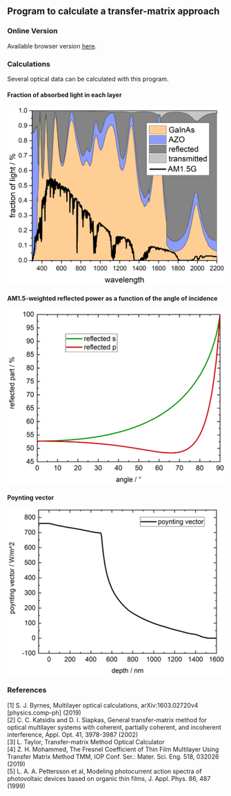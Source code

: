 ## Program to calculate a transfer-matrix approach

### Online Version
Available browser version <a href="http://pixel-95.weebly.com/transfer-matrix.html" target="_blank">here</a>.

### Calculations
Several optical data can be calculated with this program.

#### Fraction of absorbed light in each layer
<img src="./dataOutput/fractionOfLight.png" alt="fraction of light"/>

#### AM1.5-weighted reflected power as a function of the angle of incidence
<img src="./dataOutput/reflected.png" alt="reflected data"/>

#### Poynting vector
<img src="./dataOutput/depthDependentData.png" alt="depth dependent data"/>

### References
[1] S. J. Byrnes, Multilayer optical calculations, arXiv:1603.02720v4 [physics.comp-ph] (2019)<br>
[2] C. C. Katsidis and D. I. Siapkas, General transfer-matrix method for optical multilayer systems with coherent, partially coherent, and incoherent interference, Appl. Opt. 41, 3978-3987 (2002)<br>
[3] L. Taylor, Transfer-matrix Method Optical Calculator<br>
[4] Z. H. Mohammed, The Fresnel Coefficient of Thin Film Multilayer Using Transfer Matrix Method TMM, IOP Conf. Ser.: Mater. Sci. Eng. 518, 032026 (2019)<br>
[5] L. A. A. Pettersson et al, Modeling photocurrent action spectra of photovoltaic devices based on organic thin films, J. Appl. Phys. 86, 487 (1999)<br>
